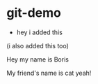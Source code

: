 # git-demo

* hey i added this

(i also added this too)

Hey my name is Boris

My friend's name is cat yeah! 